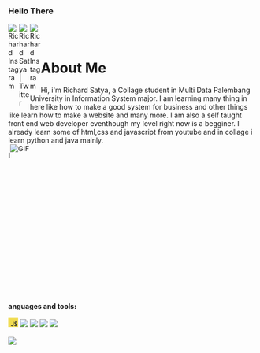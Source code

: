 ### Hello There
<a href="https://www.instagram.com/richard_satya/">
  <img align="left" alt="Richard Instagram" width="22px" src="https://raw.githubusercontent.com/hussainweb/hussainweb/main/icons/instagram.png" />
</a>
<a href="https://twitter.com/richard_satya">
  <img align="left" alt="Richard Satya | Twitter" width="22px" src="https://raw.githubusercontent.com/peterthehan/peterthehan/master/assets/twitter.svg" />
</a>
<a href="https://www.facebook.com/profile.php?id=100009134602219">
  <img align="left" alt="Richard Instagram" width="22px" src="https://upload.wikimedia.org/wikipedia/commons/thumb/1/1b/Facebook_icon.svg/1200px-Facebook_icon.svg.png" />
</a>

<br />
<br/>
<h1>About Me </h1>
Hi, i'm Richard Satya, a Collage student in Multi Data Palembang University in Information System major. I am learning many thing in here like how to make a good system for business and other things like learn how to make a website and many more. I am also a self taught front end web developer eventhough my level right now is a begginer. I already learn some of html,css and javascript from youtube and in collage i learn python and java mainly. 


  <img align="right" alt="GIF" src="https://camo.githubusercontent.com/8bf6f6d78abc81fcf9c49f10649423e73ea44bc248e83aaae8759d401c829a84/68747470733a2f2f70687973696373677572756b756c2e66696c65732e776f726470726573732e636f6d2f323031392f30322f6368617261637465722d312e676966" width="500" height="320" />

**languages and tools:**  

<code><img height="20" src="https://raw.githubusercontent.com/github/explore/80688e429a7d4ef2fca1e82350fe8e3517d3494d/topics/javascript/javascript.png"></code>
<code><img height="20" src="https://encrypted-tbn0.gstatic.com/images?q=tbn:ANd9GcQpngGRjYX1ca7qAADU3K6eGLj7ShQE3L2otdzfryl_Y9Ht2QRoQKYQbsXd36XIxMbYOw0&usqp=CAU"></code>
<code><img height="20" src="https://upload.wikimedia.org/wikipedia/commons/thumb/d/d5/CSS3_logo_and_wordmark.svg/1200px-CSS3_logo_and_wordmark.svg.png"></code>
<code><img height="20" src="https://upload.wikimedia.org/wikipedia/commons/thumb/c/c3/Python-logo-notext.svg/1869px-Python-logo-notext.svg.png"></code>
<code><img height="20" src="https://upload.wikimedia.org/wikipedia/en/thumb/3/30/Java_programming_language_logo.svg/800px-Java_programming_language_logo.svg.png"></code>
<br/>
<br/>
![](https://komarev.com/ghpvc/?username=richards0904&color=blue)
